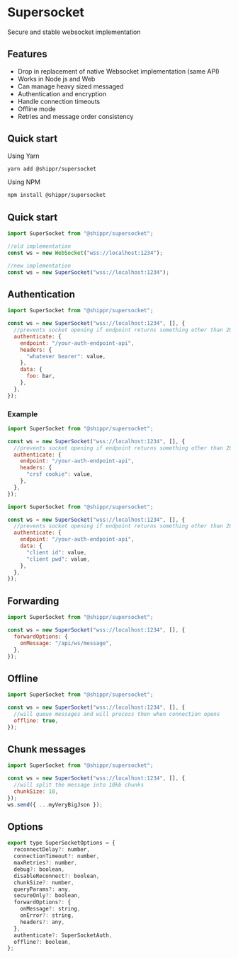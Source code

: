 # Supersocket

Secure and stable websocket implementation

## Features

- Drop in replacement of native Websocket implementation (same API)
- Works in Node js and Web
- Can manage heavy sized messaged
- Authentication and encryption
- Handle connection timeouts
- Offline mode
- Retries and message order consistency

## Quick start

Using Yarn

```sh
yarn add @shippr/supersocket
```

Using NPM

```sh
npm install @shippr/supersocket
```

## Quick start

```js
import SuperSocket from "@shippr/supersocket";

//old implementation
const ws = new WebSocket("wss://localhost:1234");

//new implementation
const ws = new SuperSocket("wss://localhost:1234");
```

## Authentication

```js
import SuperSocket from "@shippr/supersocket";

const ws = new SuperSocket("wss://localhost:1234", [], {
  //prevents socket opening if endpoint returns something other than 200
  authenticate: {
    endpoint: "/your-auth-endpoint-api",
    headers: {
      "whatever bearer": value,
    },
    data: {
      foo: bar,
    },
  },
});
```

### Example

```js
import SuperSocket from "@shippr/supersocket";

const ws = new SuperSocket("wss://localhost:1234", [], {
  //prevents socket opening if endpoint returns something other than 200
  authenticate: {
    endpoint: "/your-auth-endpoint-api",
    headers: {
      "crsf cookie": value,
    },
  },
});
```

```js
import SuperSocket from "@shippr/supersocket";

const ws = new SuperSocket("wss://localhost:1234", [], {
  //prevents socket opening if endpoint returns something other than 200
  authenticate: {
    endpoint: "/your-auth-endpoint-api",
    data: {
      "client id": value,
      "client pwd": value,
    },
  },
});
```

## Forwarding

```js
import SuperSocket from "@shippr/supersocket";

const ws = new SuperSocket("wss://localhost:1234", [], {
  forwardOptions: {
    onMessage: "/api/ws/message",
  },
});
```

## Offline

```js
import SuperSocket from "@shippr/supersocket";

const ws = new SuperSocket("wss://localhost:1234", [], {
  //will queue messages and will process then when connection opens
  offline: true,
});
```

## Chunk messages

```js
import SuperSocket from "@shippr/supersocket";

const ws = new SuperSocket("wss://localhost:1234", [], {
  //will split the message into 10kb chunks
  chunkSize: 10,
});
ws.send({ ...myVeryBigJson });
```

## Options

```js
export type SuperSocketOptions = {
  reconnectDelay?: number,
  connectionTimeout?: number,
  maxRetries?: number,
  debug?: boolean,
  disableReconnect?: boolean,
  chunkSize?: number,
  queryParams?: any,
  secureOnly?: boolean,
  forwardOptions?: {
    onMessage?: string,
    onError?: string,
    headers?: any,
  },
  authenticate?: SuperSocketAuth,
  offline?: boolean,
};
```
